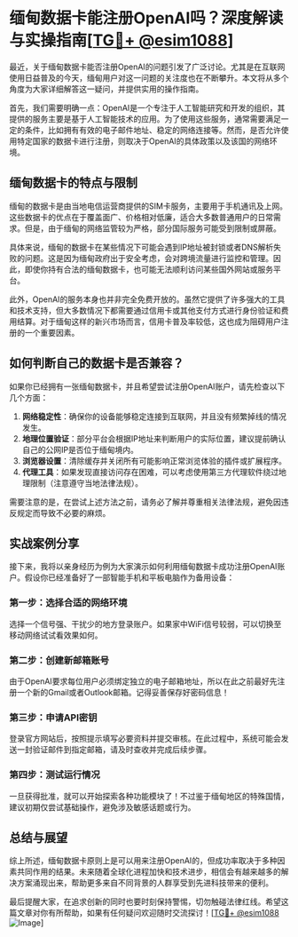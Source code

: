 # 缅甸数据卡能注册OpenAI吗？深度解读与实操指南[[TG💪+ @esim1088](https://t.me/s/esim1088)]

最近，关于缅甸数据卡能否注册OpenAI的问题引发了广泛讨论。尤其是在互联网使用日益普及的今天，缅甸用户对这一问题的关注度也在不断攀升。本文将从多个角度为大家详细解答这一疑问，并提供实用的操作指南。

首先，我们需要明确一点：OpenAI是一个专注于人工智能研究和开发的组织，其提供的服务主要是基于人工智能技术的应用。为了使用这些服务，通常需要满足一定的条件，比如拥有有效的电子邮件地址、稳定的网络连接等。然而，是否允许使用特定国家的数据卡进行注册，则取决于OpenAI的具体政策以及该国的网络环境。

## 缅甸数据卡的特点与限制

缅甸的数据卡是由当地电信运营商提供的SIM卡服务，主要用于手机通讯及上网。这些数据卡的优点在于覆盖面广、价格相对低廉，适合大多数普通用户的日常需求。但是，由于缅甸的网络监管较为严格，部分国际服务可能受到限制或屏蔽。

具体来说，缅甸的数据卡在某些情况下可能会遇到IP地址被封锁或者DNS解析失败的问题。这是因为缅甸政府出于安全考虑，会对跨境流量进行监控和管理。因此，即使你持有合法的缅甸数据卡，也可能无法顺利访问某些国外网站或服务平台。

此外，OpenAI的服务本身也并非完全免费开放的。虽然它提供了许多强大的工具和技术支持，但大多数情况下都需要通过信用卡或其他支付方式进行身份验证和费用结算。对于缅甸这样的新兴市场而言，信用卡普及率较低，这也成为阻碍用户注册的一个重要因素。

## 如何判断自己的数据卡是否兼容？

如果你已经拥有一张缅甸数据卡，并且希望尝试注册OpenAI账户，请先检查以下几个方面：

1. **网络稳定性**：确保你的设备能够稳定连接到互联网，并且没有频繁掉线的情况发生。
2. **地理位置验证**：部分平台会根据IP地址来判断用户的实际位置，建议提前确认自己的公网IP是否位于缅甸境内。
3. **浏览器设置**：清除缓存并关闭所有可能影响正常浏览体验的插件或扩展程序。
4. **代理工具**：如果发现直接访问存在困难，可以考虑使用第三方代理软件绕过地理限制（注意遵守当地法律法规）。

需要注意的是，在尝试上述方法之前，请务必了解并尊重相关法律法规，避免因违反规定而导致不必要的麻烦。

## 实战案例分享

接下来，我将以亲身经历为例为大家演示如何利用缅甸数据卡成功注册OpenAI账户。假设你已经准备好了一部智能手机和平板电脑作为备用设备：

### 第一步：选择合适的网络环境
选择一个信号强、干扰少的地方登录账户。如果家中WiFi信号较弱，可以切换至移动网络试试看效果如何。

### 第二步：创建新邮箱账号
由于OpenAI要求每位用户必须绑定独立的电子邮箱地址，所以在此之前最好先注册一个新的Gmail或者Outlook邮箱。记得妥善保存好密码信息！

### 第三步：申请API密钥
登录官方网站后，按照提示填写必要资料并提交审核。在此过程中，系统可能会发送一封验证邮件到指定邮箱，请及时查收并完成后续步骤。

### 第四步：测试运行情况
一旦获得批准，就可以开始探索各种功能模块了！不过鉴于缅甸地区的特殊国情，建议初期仅尝试基础操作，避免涉及敏感话题或行为。

## 总结与展望

综上所述，缅甸数据卡原则上是可以用来注册OpenAI的，但成功率取决于多种因素共同作用的结果。未来随着全球化进程加快和技术进步，相信会有越来越多的解决方案涌现出来，帮助更多来自不同背景的人群享受到先进科技带来的便利。

最后提醒大家，在追求创新的同时也要时刻保持警惕，切勿触碰法律红线。希望这篇文章对你有所帮助，如果有任何疑问欢迎随时交流探讨！[[TG💪+ @esim1088](https://t.me/s/esim1088) ![Image](https://i.postimg.cc/4NQfJmqS/Snipaste-2025-05-13-00-14-12.png)]